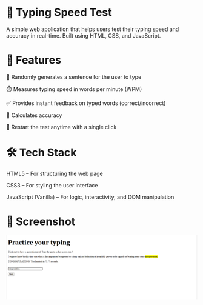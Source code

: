 # 🧠 Typing Speed Test
A simple web application that helps users test their typing speed and accuracy in real-time. Built using HTML, CSS, and JavaScript.

# 🚀 Features
📃 Randomly generates a sentence for the user to type

⏱️ Measures typing speed in words per minute (WPM)

✅ Provides instant feedback on typed words (correct/incorrect)

🧮 Calculates accuracy

🔄 Restart the test anytime with a single click

# 🛠️ Tech Stack
HTML5 – For structuring the web page

CSS3 – For styling the user interface

JavaScript (Vanilla) – For logic, interactivity, and DOM manipulation

# 📸 Screenshot 
![Typing_Game Preview](./Typing_Game_Screenshot.png)
